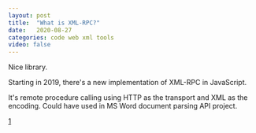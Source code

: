 ```yaml
---
layout: post
title:  "What is XML-RPC?"
date:   2020-08-27
categories: code web xml tools
video: false
---
```


Nice library.

Starting in 2019, there's a new implementation of XML-RPC in JavaScript.

It's remote procedure calling using HTTP as the transport and XML as the encoding.  Could have used in MS Word document parsing API project.

[1]

[1]: //xmlrpc.com/
